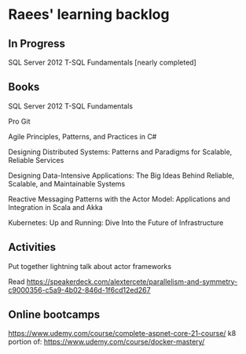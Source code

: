 # Raees' learning backlog

## In Progress
SQL Server 2012 T-SQL Fundamentals [nearly completed]

## Books
SQL Server 2012 T-SQL Fundamentals

Pro Git

Agile Principles, Patterns, and Practices in C#

Designing Distributed Systems: Patterns and Paradigms for Scalable, Reliable Services

Designing Data-Intensive Applications: The Big Ideas Behind Reliable, Scalable, and Maintainable Systems

Reactive Messaging Patterns with the Actor Model: Applications and Integration in Scala and Akka

Kubernetes: Up and Running: Dive Into the Future of Infrastructure

## Activities
Put together lightning talk about actor frameworks

Read https://speakerdeck.com/alextercete/parallelism-and-symmetry-c9000356-c5a9-4b02-846d-1f6cd12ed267

## Online bootcamps
https://www.udemy.com/course/complete-aspnet-core-21-course/
k8 portion of: https://www.udemy.com/course/docker-mastery/
